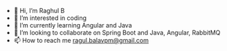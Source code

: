 - 👋 Hi, I’m Raghul B
- 👀 I’m interested in coding
- 🌱 I’m currently learning Angular and Java
- 💞️ I’m looking to collaborate on Spring Boot and Java, Angular, RabbitMQ
- 📫 How to reach me ragul.balavpm@gmail.com

<!---
Srinivasan12/Srinivasan12 is a ✨ special ✨ repository because its `README.md` (this file) appears on your GitHub profile.
You can click the Preview link to take a look at your changes.
--->
